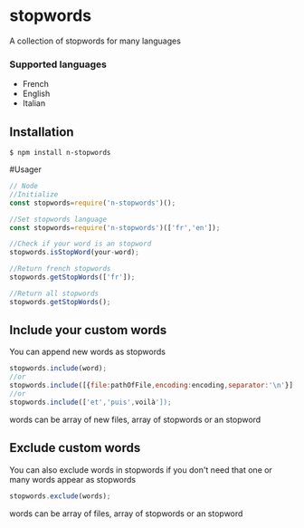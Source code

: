 # stopwords
A collection of stopwords for many languages

<h3>Supported languages</h3>
<ul>
<li>
French
</li>
<li>
English
</li>
<li>
Italian
</li>
</ul>

## Installation
```
$ npm install n-stopwords
```
#Usager
```javascript
// Node
//Initialize
const stopwords=require('n-stopwords')(); 

//Set stopwords language
const stopwords=require('n-stopwords')(['fr','en']);

//Check if your word is an stopword
stopwords.isStopWord(your-word);

//Return french stopwords
stopwords.getStopWords(['fr']);

//Return all stopwords
stopwords.getStopWords();
```
## Include your custom words
You can append new words as stopwords

```javascript
stopwords.include(word);
//or
stopwords.include([{file:pathOfFile,encoding:encoding,separator:'\n'}];
//or
stopwords.include(['et','puis',voilà']);
```
words can be array of new files, array of stopwords or an stopword 

## Exclude custom words

You can also exclude words in stopwords if you don't need that one or many words appear as stopwords
```javascript
stopwords.exclude(words);
```
words can be array of files, array of stopwords or an stopword 


